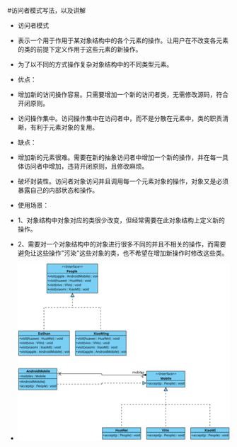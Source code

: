 #访问者模式写法，以及讲解

- 访问者模式
- 表示一个用于作用于某对象结构中的各个元素的操作。让用户在不改变各元素的类的前提下定义作用于这些元素的新操作。
- 为了以不同的方式操作复杂对象结构中的不同类型元素。

- 优点： 
- 增加新的访问操作容易。只需要增加一个新的访问者类，无需修改源码，符合开闭原则。
- 访问操作集中。访问操作集中在访问者中，而不是分散在元素中，类的职责清晰，有利于元素对象的复用。
- 缺点： 
- 增加新的元素很难。需要在新的抽象访问者中增加一个新的操作，并在每一具体访问者中增加，违背开闭原则，且修改麻烦。
- 破坏封装性。访问者对象访问并且调用每一个元素对象的操作，对象又是必须暴露自己的内部状态和操作。
  
- 使用场景：
 - 1、对象结构中对象对应的类很少改变，但经常需要在此对象结构上定义新的操作。
 - 2、需要对一个对象结构中的对象进行很多不同的并且不相关的操作，而需要避免让这些操作"污染"这些对象的类，也不希望在增加新操作时修改这些类。
- ![UML示意图](https://github.com/pigzhuzhu55/Design/blob/master/src/example/visitor/25.svg)
